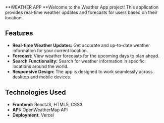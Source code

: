 **WEATHER APP
**Welcome to the Weather App project! This application provides real-time weather updates and forecasts for users based on their location.

## Features

- **Real-time Weather Updates:** Get accurate and up-to-date weather information for your current location.
- **Forecast:** View weather forecasts for the upcoming days to plan ahead.
- **Search Functionality:** Search for weather information in specific locations around the world.
- **Responsive Design:** The app is designed to work seamlessly across desktop and mobile devices.

## Technologies Used

- **Frontend:** ReactJS, HTML5, CSS3
- **API:**  OpenWeatherMap API
- **Deployment:** Vercel

